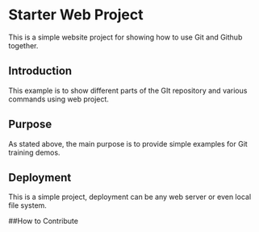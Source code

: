 # Starter Web Project

This is a simple website project for showing how to use Git and Github together.

## Introduction

This example is to show different parts of the GIt repository and various commands using web project.

## Purpose

As stated above, the main purpose is to provide simple examples for Git training demos.

## Deployment

This is a simple project, deployment can be any web server or even local file system.

##How to Contribute